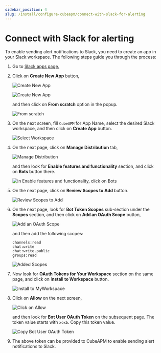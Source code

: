 ```yaml
---
sidebar_position: 4
slug: /install/configure-cubeapm/connect-with-slack-for-alerting
---
```


# Connect with Slack for alerting

To enable sending alert notifications to Slack, you need to create an app in your Slack workspace. The following steps guide you through the process:

1. Go to [Slack apps page.](https://api.slack.com/apps/)
2. Click on **Create New App** button,

   ![Create New App](/img/configure/alerting/slack/create-an-app.png)

   ![Create New App](/img/configure/alerting/slack/create-new-app.png)

   and then click on **From scratch** option in the popup.

   ![From scratch](/img/configure/alerting/slack/from-scratch.png)

3. On the next screen, fill `CubeAPM` for App Name, select the desired Slack workspace, and then click on **Create App** button.

   ![Select Workspace](/img/configure/alerting/slack/select-workspace.png)

4. On the next page, click on **Manage Distribution** tab,

   ![Manage Distribution](/img/configure/alerting/slack/manage-distribution.png)

   and then look for **Enable features and functionality** section, and click on **Bots** button there.

   ![In Enable features and functionality, click on Bots](/img/configure/alerting/slack/bots.png)

5. On the next page, click on **Review Scopes to Add** button.

   ![Review Scopes to Add](/img/configure/alerting/slack/review-scopes.png)

6. On the next page, look for **Bot Token Scopes** sub-section under the **Scopes** section, and then click on **Add an OAuth Scope** button,

   ![Add an OAuth Scope](/img/configure/alerting/slack/add-scopes.png)

   and then add the following scopes:
   ```
   channels:read
   chat:write
   chat:write.public
   groups:read
   ```
   ![Added Scopes](/img/configure/alerting/slack/scopes.png)

7. Now look for **OAuth Tokens for Your Workspace** section on the same page, and click on **Install to Workspace** button.

   ![Install to MyWorkspace](/img/configure/alerting/slack/install-workspace.png)

8. Click on **Allow** on the next screen,

   ![Click on Allow](/img/configure/alerting/slack/allow.png)
    
    and then look for **Bot User OAuth Token** on the subsequent page. The token value starts with `xoxb`. Copy this token value.

   ![Copy Bot User OAuth Token](/img/configure/alerting/slack/oauth-token.png)


9. The above token can be provided to CubeAPM to enable sending alert notifications to Slack.

<!-- Update Slack integration guide - Point "9." pending for detailed description. Final instructions need to be completed. -->
